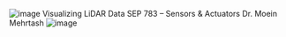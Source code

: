 ![image](https://github.com/user-attachments/assets/9d70a0dc-5b0e-46b0-b785-00a2ea0f4781)
Visualizing LiDAR Data
SEP 783 – Sensors & Actuators
Dr. Moein Mehrtash
![image](https://github.com/user-attachments/assets/861102c9-9868-42a7-9881-585a8f81d856)

